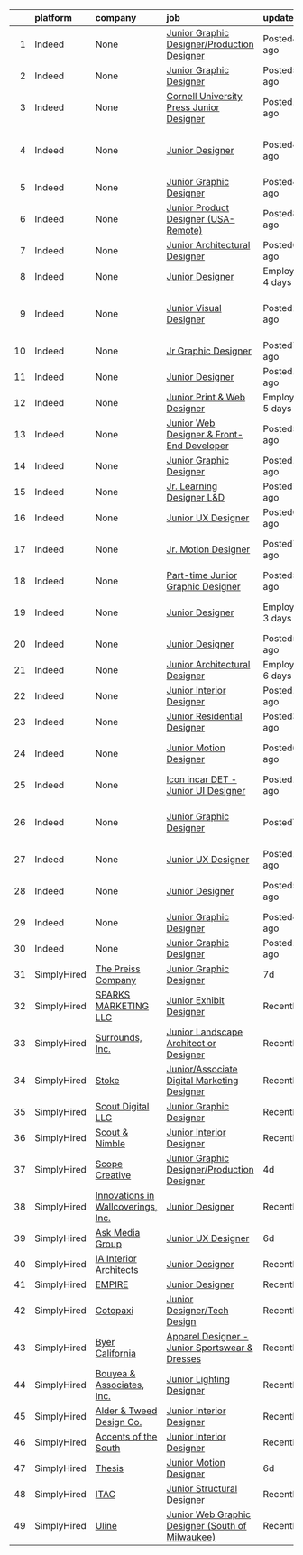 

|    | platform    | company                                    | job                                                                                                                                                                                                                                                                                                                                                                                                                                                                                                                                                                                                                   | update_time               | location                                             |
|---:|:------------|:-------------------------------------------|:----------------------------------------------------------------------------------------------------------------------------------------------------------------------------------------------------------------------------------------------------------------------------------------------------------------------------------------------------------------------------------------------------------------------------------------------------------------------------------------------------------------------------------------------------------------------------------------------------------------------|:--------------------------|:-----------------------------------------------------|
|  1 | Indeed      | None                                       | [Junior Graphic Designer/Production Designer](https://www.indeed.com/pagead/clk?mo=r&ad=-6NYlbfkN0Dh0_W_CgUpDPIo51g21pOvnNMdDIIPlZEdWrm1r8wcBXLR0YJwZyOS0b_HwthI22GxoIhtu-2AOyHf2-2ha-FALCEZrvOR5Ud347G1vlPXDa8HfzSzTPQVg5HclOT9yBqRexmcbP4wC2Ir0pBPXgp6m4yIA9w4dg0sUsz3k47NyKvU5uOlXnxibjCR8cygtSPbGsGoUgb4Cm53hmfIF-6VqittTEAHNXABauWTPRbln61OjIEOkIxJevPhweeA57NllC_cEpHRg4xwH0hyeSVpUge_f1k9IoFIGSWA84vv8gu7hHJsYl69eA9R9NioALi7RmvjgeWfNH-cwB910gsFWSCXX6tbQapeNUIDM7_hi3rsj3vC5B1Bi-VIEQKaKveMuyuz9x9XNbXg9Z499zuX4MtrxM9scA7irNPdQCcmAvcSu_O3x1TDNx2pbyjh6_LqOeCeg4t0XH4xOcZnZAbyO6WoTYPvzlg=&p=0&fvj=1&vjs=3) | Posted4 days ago          | Remote                                               |
|  2 | Indeed      | None                                       | [Junior Graphic Designer](https://www.indeed.com/company/Max-Connect-Marketing/jobs/Junior-Graphic-Designer-da0f7dc84449ccdb?fccid=8737010002fe4cce&vjs=3)                                                                                                                                                                                                                                                                                                                                                                                                                                                            | Posted5 days ago          | Draper, UT 84020                                     |
|  3 | Indeed      | None                                       | [Cornell University Press Junior Designer](https://www.indeed.com/rc/clk?jk=561be8c7fb40df22&fccid=306f028923c9e104&vjs=3)                                                                                                                                                                                                                                                                                                                                                                                                                                                                                            | Posted13 days ago         | Ithaca, NY 14853                                     |
|  4 | Indeed      | None                                       | [Junior Designer](https://www.indeed.com/rc/clk?jk=379849fa712d628f&fccid=98d3ef9c180e48f0&vjs=3)                                                                                                                                                                                                                                                                                                                                                                                                                                                                                                                     | Posted4 days ago          | Phoenix, AZ 85016 (Camelback East area)              |
|  5 | Indeed      | None                                       | [Junior Graphic Designer](https://www.indeed.com/pagead/clk?mo=r&ad=-6NYlbfkN0A7R8RCls6tnSqkjRBVVG3BKbURaT6T2SXFyew-nTCstJzhvviMYoduB0sx5g9jmBH8UJCSOez8_ncEL3mj9xWfrVg5QY2AQiHAJE8KIdoFQfZkQ9lnfW4oYpx8YuYi8AadT-LI8fzAMbOcBupwC_fz1pGH435F4e9x_555Q9zYRpQBVwKWXS1GiA65Ah2tEuCyz8Lx4kv_2Awlsmpflhc4PWQA4NK2VbsK3UUC_lQw3LpvH22Rj1_G8yPJ-fAkun-Pei6tk2HuP6FS4-HsMYLaXDzDWqur7z3yFJH61DjN8mdqUfN3XhauxCRMkmJ00tX8_F5G0aPZZvkgMdVVF1npxseOHu-0urWkFhB3uBmtBSLxm3oxA1rBLJ1pcztHn-Q1a1Xu6pCxE6vURsDlAI0KPgb6eW6S23tpeeRQI--cmACImaLRXnolMUhwmH-0lUnWHmGYze-sm1nrgVH6_LFnURvs9dPexLg=&p=2&fvj=1&vjs=3)                     | Posted4 days ago          | Fort Lauderdale, FL 33309                            |
|  6 | Indeed      | None                                       | [Junior Product Designer (USA-Remote)](https://www.indeed.com/company/Flipcause/jobs/Junior-Product-Designer-624bc6f335bf65b9?fccid=e5c856c0cf87a279&vjs=3)                                                                                                                                                                                                                                                                                                                                                                                                                                                           | Posted8 days ago          | Oakland, CA•Remote                                   |
|  7 | Indeed      | None                                       | [Junior Architectural Designer](https://www.indeed.com/company/Dialog/jobs/Junior-Architectural-Designer-c0b65a789564c617?fccid=e0b68dd1a834ccf1&vjs=3)                                                                                                                                                                                                                                                                                                                                                                                                                                                               | Posted6 days ago          | San Francisco, CA                                    |
|  8 | Indeed      | None                                       | [Junior Designer](https://www.indeed.com/company/We-Grow-the-Co/jobs/Junior-Designer-7e8f05a2536098d2?fccid=5becf9a19fc0579a&vjs=3)                                                                                                                                                                                                                                                                                                                                                                                                                                                                                   | EmployerActive 4 days ago | Waco, TX                                             |
|  9 | Indeed      | None                                       | [Junior Visual Designer](https://www.indeed.com/rc/clk?jk=a8dc2ccd7e00ace2&fccid=651866e59ec71199&vjs=3)                                                                                                                                                                                                                                                                                                                                                                                                                                                                                                              | Posted11 days ago         | Portland, OR 97209 (Pearl District area)+2 locations |
| 10 | Indeed      | None                                       | [Jr Graphic Designer](https://www.indeed.com/rc/clk?jk=a44d24b5aa1d1fed&fccid=0f33e2971e7cb814&vjs=3)                                                                                                                                                                                                                                                                                                                                                                                                                                                                                                                 | Posted7 days ago          | Remote                                               |
| 11 | Indeed      | None                                       | [Junior Designer](https://www.indeed.com/rc/clk?jk=266f282fd2883f1a&fccid=f7fce6ca0ba87229&vjs=3)                                                                                                                                                                                                                                                                                                                                                                                                                                                                                                                     | Posted10 days ago         | Oakland, CA 94612                                    |
| 12 | Indeed      | None                                       | [Junior Print & Web Designer](https://www.indeed.com/company/Craft-&-Communicate/jobs/Junior-Print-Web-Designer-68278deb2e36d4bf?fccid=059c0ab6fa22fc3a&vjs=3)                                                                                                                                                                                                                                                                                                                                                                                                                                                        | EmployerActive 5 days ago | Remote                                               |
| 13 | Indeed      | None                                       | [Junior Web Designer & Front-End Developer](https://www.indeed.com/rc/clk?jk=af7fcadcfc5b63c3&fccid=dd616958bd9ddc12&vjs=3)                                                                                                                                                                                                                                                                                                                                                                                                                                                                                           | Posted5 days ago          | Remote                                               |
| 14 | Indeed      | None                                       | [Junior Graphic Designer](https://www.indeed.com/rc/clk?jk=47fe115b212d14ab&fccid=ca385650d7382808&vjs=3)                                                                                                                                                                                                                                                                                                                                                                                                                                                                                                             | Posted12 days ago         | Portland, TX 78374•Remote                            |
| 15 | Indeed      | None                                       | [Jr. Learning Designer L&D](https://www.indeed.com/company/HearingLife/jobs/Junior-Learning-Designer-L-D-9e9676cd482209b7?fccid=2480b42d94582bf6&vjs=3)                                                                                                                                                                                                                                                                                                                                                                                                                                                               | Posted7 days ago          | Remote                                               |
| 16 | Indeed      | None                                       | [Junior UX Designer](https://www.indeed.com/rc/clk?jk=f25ce7a3af15c10f&fccid=3969d5db9f73cd3b&vjs=3)                                                                                                                                                                                                                                                                                                                                                                                                                                                                                                                  | Posted6 days ago          | California•Remote                                    |
| 17 | Indeed      | None                                       | [Jr. Motion Designer](https://www.indeed.com/rc/clk?jk=b02fffb75f61f498&fccid=2be16941cf82bde6&vjs=3)                                                                                                                                                                                                                                                                                                                                                                                                                                                                                                                 | Posted7 days ago          | Portland, OR 97232 (Kerns area)                      |
| 18 | Indeed      | None                                       | [Part-time Junior Graphic Designer](https://www.indeed.com/rc/clk?jk=a8b51a99d18254a0&fccid=d306bce47a67346c&vjs=3)                                                                                                                                                                                                                                                                                                                                                                                                                                                                                                   | Posted5 days ago          | Peoria, IL 61629                                     |
| 19 | Indeed      | None                                       | [Junior Designer](https://www.indeed.com/company/FBC-Remodel/jobs/Junior-Designer-b1df68984cfaf8ed?fccid=b64d7ba440de7561&vjs=3)                                                                                                                                                                                                                                                                                                                                                                                                                                                                                      | EmployerActive 3 days ago | Denver, CO (Ruby Hill area)+1 location               |
| 20 | Indeed      | None                                       | [Junior Designer](https://www.indeed.com/company/Concreteworks/jobs/Junior-Designer-f41ab38effeb5e27?fccid=1ac12fcc9f47e0e3&vjs=3)                                                                                                                                                                                                                                                                                                                                                                                                                                                                                    | Posted5 days ago          | San Leandro, CA 94577                                |
| 21 | Indeed      | None                                       | [Junior Architectural Designer](https://www.indeed.com/company/Holscher-Architecture/jobs/Junior-Architectural-Designer-1054204d524e5f43?fccid=3e56b852d1adce9c&vjs=3)                                                                                                                                                                                                                                                                                                                                                                                                                                                | EmployerActive 6 days ago | San Francisco Bay Area, CA                           |
| 22 | Indeed      | None                                       | [Junior Interior Designer](https://www.indeed.com/company/WATG/jobs/Junior-Interior-Designer-cfc9d4b6a215471e?fccid=ab6a4616cc2328e0&vjs=3)                                                                                                                                                                                                                                                                                                                                                                                                                                                                           | Posted12 days ago         | Los Angeles, CA 90071                                |
| 23 | Indeed      | None                                       | [Junior Residential Designer](https://www.indeed.com/rc/clk?jk=e177457eeae66fdf&fccid=dd616958bd9ddc12&vjs=3)                                                                                                                                                                                                                                                                                                                                                                                                                                                                                                         | Posted3 days ago          | San Diego, CA 92123                                  |
| 24 | Indeed      | None                                       | [Junior Motion Designer](https://www.indeed.com/rc/clk?jk=613125a81801aaef&fccid=75d7d7952b1c3b5a&vjs=3)                                                                                                                                                                                                                                                                                                                                                                                                                                                                                                              | Posted6 days ago          | Portland, OR 97209 (Pearl District area)             |
| 25 | Indeed      | None                                       | [Icon incar DET - Junior UI Designer](https://www.indeed.com/rc/clk?jk=b1ae89dd8eb9767e&fccid=d19eaa3206059f57&vjs=3)                                                                                                                                                                                                                                                                                                                                                                                                                                                                                                 | Posted1 day ago           | Detroit, MI                                          |
| 26 | Indeed      | None                                       | [Junior Graphic Designer](https://www.indeed.com/company/iCRYO-Corporate/jobs/Junior-Graphic-Designer-c04d4698b600d911?fccid=abde2d6a4de1197b&vjs=3)                                                                                                                                                                                                                                                                                                                                                                                                                                                                  | PostedToday               | Houston, TX 77034 (South Belt - Ellington area)      |
| 27 | Indeed      | None                                       | [Junior UX Designer](https://www.indeed.com/rc/clk?jk=41fb0e6f9e2d199c&fccid=213449b797fcc459&vjs=3)                                                                                                                                                                                                                                                                                                                                                                                                                                                                                                                  | Posted12 days ago         | Ann Arbor, MI 48104                                  |
| 28 | Indeed      | None                                       | [Junior Designer](https://www.indeed.com/company/Sara-Story-Design/jobs/Junior-Designer-c2922c3ac2ac7034?fccid=f57378be4c8839a0&vjs=3)                                                                                                                                                                                                                                                                                                                                                                                                                                                                                | Posted5 days ago          | New York, NY 10010 (NoMad area)                      |
| 29 | Indeed      | None                                       | [Junior Graphic Designer](https://www.indeed.com/company/Tambourine/jobs/Junior-Graphic-Designer-0af7b76da5f7ceb0?fccid=8978644fe437cec8&vjs=3)                                                                                                                                                                                                                                                                                                                                                                                                                                                                       | Posted4 days ago          | Fort Lauderdale, FL 33309                            |
| 30 | Indeed      | None                                       | [Junior Graphic Designer](https://www.indeed.com/rc/clk?jk=c0d1526316a47167&fccid=07bf5f20c04d0fc1&vjs=3)                                                                                                                                                                                                                                                                                                                                                                                                                                                                                                             | Posted10 days ago         | Portland, OR 97201                                   |
| 31 | SimplyHired | [The Preiss Company](None)                 | [Junior Graphic Designer](https://www.simplyhired.com/job/M44_D1UNXOTf1FB4ybNz6FGwBkkMGoQIUefmFZqY5QLhCxMd8GXeUQ?q=junior+designer)                                                                                                                                                                                                                                                                                                                                                                                                                                                                                   | 7d                        | Raleigh, NC                                          |
| 32 | SimplyHired | [SPARKS MARKETING LLC](None)               | [Junior Exhibit Designer](https://www.simplyhired.com/job/4OBHERIzjN_eZZ3IKZynZO9g4r5Hi8zFjQ6UJSmm747wryuzjZnd7g?q=junior+designer)                                                                                                                                                                                                                                                                                                                                                                                                                                                                                   | Recently                  | Schaumburg, IL                                       |
| 33 | SimplyHired | [Surrounds, Inc.](None)                    | [Junior Landscape Architect or Designer](https://www.simplyhired.com/job/NB7peNzrJVMFXW_6hora75W4BX64CS1opHpTMiBzhj265mxquaG3yA?q=junior+designer)                                                                                                                                                                                                                                                                                                                                                                                                                                                                    | Recently                  | Sterling, VA                                         |
| 34 | SimplyHired | [Stoke](None)                              | [Junior/Associate Digital Marketing Designer](https://www.simplyhired.com/job/t30FI-wJZPldXi9ARCszPJ1yqGzdNicueoCvFY7952v6SO5-BIZHFw?q=junior+designer)                                                                                                                                                                                                                                                                                                                                                                                                                                                               | Recently                  | Remote                                               |
| 35 | SimplyHired | [Scout Digital LLC](None)                  | [Junior Graphic Designer](https://www.simplyhired.com/job/nwQpFUNhI1F4-F094EBdbNMPKQy5uB3p8pXW5TWtVN6A7vGaupwXtw?q=junior+designer)                                                                                                                                                                                                                                                                                                                                                                                                                                                                                   | Recently                  | Remote                                               |
| 36 | SimplyHired | [Scout & Nimble](None)                     | [Junior Interior Designer](https://www.simplyhired.com/job/PrDd8dbVQHXHWN_lQTtGGgW6xh4Xa0hG_LIG_I5EaRglPFgMvRMewQ?q=junior+designer)                                                                                                                                                                                                                                                                                                                                                                                                                                                                                  | Recently                  | Columbia, MO                                         |
| 37 | SimplyHired | [Scope Creative](None)                     | [Junior Graphic Designer/Production Designer](https://www.simplyhired.com/job/tSs3jcOqjmZqLhXi2d9hQb52yqerrLGDyfm_2Y2_tWdjbENqxbTlgQ?q=junior+designer)                                                                                                                                                                                                                                                                                                                                                                                                                                                               | 4d                        | Remote                                               |
| 38 | SimplyHired | [Innovations in Wallcoverings, Inc.](None) | [Junior Designer](https://www.simplyhired.com/job/Vtje7c-9o0yt9cl5feusvgvhuyZy4YkjOrFpQ82dc0OSfAALNP7I5g?q=junior+designer)                                                                                                                                                                                                                                                                                                                                                                                                                                                                                           | Recently                  | New York, NY                                         |
| 39 | SimplyHired | [Ask Media Group](None)                    | [Junior UX Designer](https://www.simplyhired.com/job/mh1X8GeFf_CGyKOB8AvGlAEDkNWRdU9u1Y3YkfL5R80WbrPifhMi8g?q=junior+designer)                                                                                                                                                                                                                                                                                                                                                                                                                                                                                        | 6d                        | California                                           |
| 40 | SimplyHired | [IA Interior Architects](None)             | [Junior Designer](https://www.simplyhired.com/job/4bJrvuLuelUT8e9Flfd_7xBbvrU005Rdddp5v3ZLcN7cNiE82Kgu0Q?q=junior+designer)                                                                                                                                                                                                                                                                                                                                                                                                                                                                                           | Recently                  | New York, NY +5 locations                            |
| 41 | SimplyHired | [EMPIRE](None)                             | [Junior Designer](https://www.simplyhired.com/job/JEa21KVxRS-JQcoO6OYxwRPONoogee7Av45oMxO3gvCq9fZSB1qMLQ?q=junior+designer)                                                                                                                                                                                                                                                                                                                                                                                                                                                                                           | Recently                  | San Francisco, CA                                    |
| 42 | SimplyHired | [Cotopaxi](None)                           | [Junior Designer/Tech Design](https://www.simplyhired.com/job/unv7YDy3rHyry7nfeuA1nms2pUiVtiZVOQ5CQhaaloaoLZSpRCgQ9Q?q=junior+designer)                                                                                                                                                                                                                                                                                                                                                                                                                                                                               | Recently                  | Remote                                               |
| 43 | SimplyHired | [Byer California](None)                    | [Apparel Designer - Junior Sportswear & Dresses](https://www.simplyhired.com/job/9gBX0HyZEIZkyf9U6w65haIfpdv74r5XeXav_JlLeX7nlJFsJ3n9rQ?q=junior+designer)                                                                                                                                                                                                                                                                                                                                                                                                                                                            | Recently                  | San Francisco, CA                                    |
| 44 | SimplyHired | [Bouyea & Associates, Inc.](None)          | [Junior Lighting Designer](https://www.simplyhired.com/job/ctJwpU55cxTKqCog3Q790impj215dd5o2PJpEVXPcCWwLgbz1wqwrw?q=junior+designer)                                                                                                                                                                                                                                                                                                                                                                                                                                                                                  | Recently                  | Washington Depot, CT                                 |
| 45 | SimplyHired | [Alder & Tweed Design Co.](None)           | [Junior Interior Designer](https://www.simplyhired.com/job/x6CHHS054tEf7LwioNEVH1lPzYsilsIBzFuJA1Gml5pabJagfGpr7g?q=junior+designer)                                                                                                                                                                                                                                                                                                                                                                                                                                                                                  | Recently                  | Park City, UT                                        |
| 46 | SimplyHired | [Accents of the South](None)               | [Junior Interior Designer](https://www.simplyhired.com/job/sjFI89s_UNrZT1UQG7qBtv64Hppgq_HlzaqZqgN9I76E5d0pM-g8PQ?q=junior+designer)                                                                                                                                                                                                                                                                                                                                                                                                                                                                                  | Recently                  | Huntsville, AL                                       |
| 47 | SimplyHired | [Thesis](None)                             | [Junior Motion Designer](https://www.simplyhired.com/job/YReHv4GG6TXH2_ijvESVBkflRdh4kphuW3Yp3M7sEnoAlOB1vWtUsA?q=junior+designer)                                                                                                                                                                                                                                                                                                                                                                                                                                                                                    | 6d                        | Portland, OR                                         |
| 48 | SimplyHired | [ITAC](None)                               | [Junior Structural Designer](https://www.simplyhired.com/job/XXl6U24n37MEWXrtO-Yy939ME6ormm1Nd3b4-rCoDaEgGi0Hx57m-A?q=junior+designer)                                                                                                                                                                                                                                                                                                                                                                                                                                                                                | Recently                  | Raleigh, NC                                          |
| 49 | SimplyHired | [Uline](None)                              | [Junior Web Graphic Designer (South of Milwaukee)](https://www.simplyhired.com/job/8PpykT04F1Kgk7Y5GRUYBDQcB61wZxJkm4fasCuIzKG3-_l-vvic5Q?q=junior+designer)                                                                                                                                                                                                                                                                                                                                                                                                                                                          | Recently                  | Milwaukee, WI                                        |